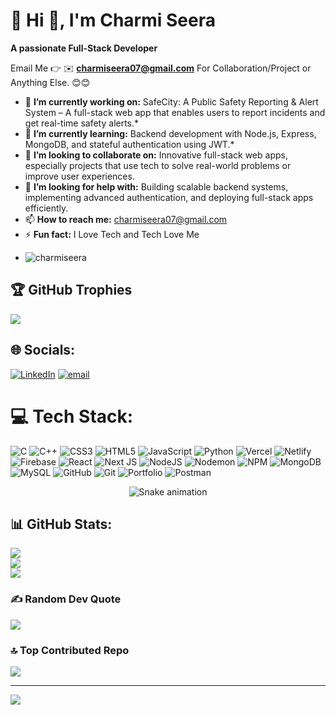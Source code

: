 # 💫 Hi 👋, I'm Charmi Seera
**A passionate Full-Stack Developer**

Email Me 👉 ✉️ **charmiseera07@gmail.com** For Collaboration/Project or Anything Else. 😊😊

- 🔭 **I’m currently working on:** SafeCity: A Public Safety Reporting & Alert System – A full-stack web app that enables users to report incidents and get real-time safety alerts.* 
- 🌱 **I’m currently learning:** Backend development with Node.js, Express, MongoDB, and stateful authentication using JWT.* 
- 👯 **I’m looking to collaborate on:** Innovative full-stack web apps, especially projects that use tech to solve real-world problems or improve user experiences.
- 🤔 **I’m looking for help with:** Building scalable backend systems, implementing advanced authentication, and deploying full-stack apps efficiently.
- 📫 **How to reach me:** charmiseera07@gmail.com
- ⚡ **Fun fact:** I Love Tech and Tech Love Me
- <p align="left"> <img src="https://komarev.com/ghpvc/?username=charmiseera&label=Profile%20views&color=0e75b6&style=flat" alt="charmiseera" /> </p>

## 🏆 GitHub Trophies
![](https://github-profile-trophy.vercel.app/?username=Charmiseera&theme=radical&no-frame=false&no-bg=true&margin-w=4)

## 🌐 Socials:
[![LinkedIn](https://img.shields.io/badge/LinkedIn-%230077B5.svg?logo=linkedin&logoColor=white)](https://linkedin.com/in/charmi-seera-84515429b) [![email](https://img.shields.io/badge/Email-D14836?logo=gmail&logoColor=white)](mailto:charmiseera07@gmail.com) 

# 💻 Tech Stack:
![C](https://img.shields.io/badge/c-%2300599C.svg?style=for-the-badge&logo=c&logoColor=white) ![C++](https://img.shields.io/badge/c++-%2300599C.svg?style=for-the-badge&logo=c%2B%2B&logoColor=white) ![CSS3](https://img.shields.io/badge/css3-%231572B6.svg?style=for-the-badge&logo=css3&logoColor=white) ![HTML5](https://img.shields.io/badge/html5-%23E34F26.svg?style=for-the-badge&logo=html5&logoColor=white) ![JavaScript](https://img.shields.io/badge/javascript-%23323330.svg?style=for-the-badge&logo=javascript&logoColor=%23F7DF1E) ![Python](https://img.shields.io/badge/python-3670A0?style=for-the-badge&logo=python&logoColor=ffdd54) ![Vercel](https://img.shields.io/badge/vercel-%23000000.svg?style=for-the-badge&logo=vercel&logoColor=white) ![Netlify](https://img.shields.io/badge/netlify-%23000000.svg?style=for-the-badge&logo=netlify&logoColor=#00C7B7) ![Firebase](https://img.shields.io/badge/firebase-%23039BE5.svg?style=for-the-badge&logo=firebase) ![React](https://img.shields.io/badge/react-%2320232a.svg?style=for-the-badge&logo=react&logoColor=%2361DAFB) ![Next JS](https://img.shields.io/badge/Next-black?style=for-the-badge&logo=next.js&logoColor=white) ![NodeJS](https://img.shields.io/badge/node.js-6DA55F?style=for-the-badge&logo=node.js&logoColor=white) ![Nodemon](https://img.shields.io/badge/NODEMON-%23323330.svg?style=for-the-badge&logo=nodemon&logoColor=%BBDEAD) ![NPM](https://img.shields.io/badge/NPM-%23CB3837.svg?style=for-the-badge&logo=npm&logoColor=white) ![MongoDB](https://img.shields.io/badge/MongoDB-%234ea94b.svg?style=for-the-badge&logo=mongodb&logoColor=white) ![MySQL](https://img.shields.io/badge/mysql-4479A1.svg?style=for-the-badge&logo=mysql&logoColor=white) ![GitHub](https://img.shields.io/badge/github-%23121011.svg?style=for-the-badge&logo=github&logoColor=white) ![Git](https://img.shields.io/badge/git-%23F05033.svg?style=for-the-badge&logo=git&logoColor=white) ![Portfolio](https://img.shields.io/badge/Portfolio-%23000000.svg?style=for-the-badge&logo=firefox&logoColor=#FF7139) ![Postman](https://img.shields.io/badge/Postman-FF6C37?style=for-the-badge&logo=postman&logoColor=white)

<!-- Snake Game Repo View -->

<div align="center">
  <img src="https://profile-readme-generator.com/assets/snake.svg" alt="Snake animation" />
</div>

##  📊 GitHub Stats:
![](https://github-readme-stats.vercel.app/api?username=Charmiseera&theme=dark&hide_border=false&include_all_commits=true&count_private=false)<br/>
![](https://nirzak-streak-stats.vercel.app/?user=Charmiseera&theme=dark&hide_border=false)<br/>
![](https://github-readme-stats.vercel.app/api/top-langs/?username=Charmiseera&theme=dark&hide_border=false&include_all_commits=true&count_private=false&layout=compact)

### ✍️ Random Dev Quote
![](https://quotes-github-readme.vercel.app/api?type=horizontal&theme=merko)

### 🔝 Top Contributed Repo
![](https://github-contributor-stats.vercel.app/api?username=Charmiseera&limit=5&theme=dark&combine_all_yearly_contributions=true)

---
[![](https://visitcount.itsvg.in/api?id=Charmiseera&icon=0&color=0)](https://visitcount.itsvg.in)

<!-- Proudly created with GPRM ( https://gprm.itsvg.in ) -->
